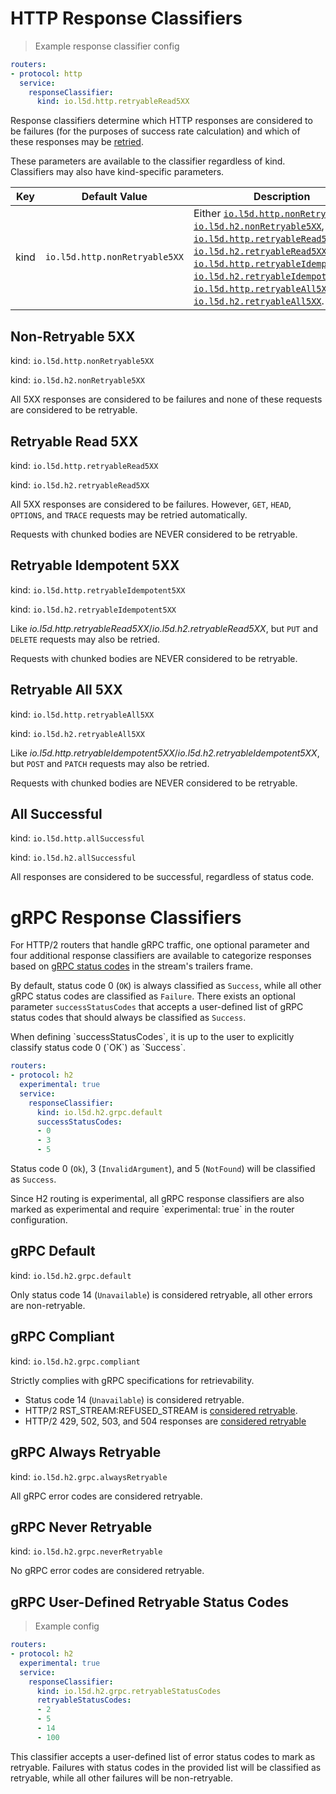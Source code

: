 # HTTP Response Classifiers
> Example response classifier config

```yaml
routers:
- protocol: http
  service:
    responseClassifier:
      kind: io.l5d.http.retryableRead5XX
```

Response classifiers determine which HTTP responses are considered to
be failures (for the purposes of success rate calculation) and which
of these responses may be [retried](#retries).

<aside class="notice">
These parameters are available to the classifier regardless of kind. Classifiers may also have kind-specific parameters.
</aside>

Key | Default Value | Description
--- | ------------- | -----------
kind | `io.l5d.http.nonRetryable5XX` | Either [`io.l5d.http.nonRetryable5XX`](#non-retryable-5xx), [`io.l5d.h2.nonRetryable5XX`](#non-retryable-5xx), [`io.l5d.http.retryableRead5XX`](#retryable-read-5xx), [`io.l5d.h2.retryableRead5XX`](#retryable-read-5xx), [`io.l5d.http.retryableIdempotent5XX`](#retryable-idempotent-5xx), [`io.l5d.h2.retryableIdempotent5XX`](#retryable-idempotent-5xx), [`io.l5d.http.retryableAll5XX`](#retryable-all-5xx), or [`io.l5d.h2.retryableAll5XX`](#retryable-all-5xx).


## Non-Retryable 5XX

kind: `io.l5d.http.nonRetryable5XX`

kind: `io.l5d.h2.nonRetryable5XX`

All 5XX responses are considered to be failures and none of these
requests are considered to be retryable.

## Retryable Read 5XX

kind: `io.l5d.http.retryableRead5XX`

kind: `io.l5d.h2.retryableRead5XX`

All 5XX responses are considered to be failures. However, `GET`,
`HEAD`, `OPTIONS`, and `TRACE` requests may be retried automatically.

<aside class="warning">
Requests with chunked bodies are NEVER considered to be retryable.
</aside>

## Retryable Idempotent 5XX

kind: `io.l5d.http.retryableIdempotent5XX`

kind: `io.l5d.h2.retryableIdempotent5XX`

Like _io.l5d.http.retryableRead5XX_/_io.l5d.h2.retryableRead5XX_, but `PUT` and
`DELETE` requests may also be retried.

<aside class="warning">
Requests with chunked bodies are NEVER considered to be retryable.
</aside>

## Retryable All 5XX

kind: `io.l5d.http.retryableAll5XX`

kind: `io.l5d.h2.retryableAll5XX`

Like _io.l5d.http.retryableIdempotent5XX_/_io.l5d.h2.retryableIdempotent5XX_, but `POST` and
`PATCH` requests may also be retried.

<aside class="warning">
Requests with chunked bodies are NEVER considered to be retryable.
</aside>

## All Successful

kind:  `io.l5d.http.allSuccessful`

kind:  `io.l5d.h2.allSuccessful`

All responses are considered to be successful, regardless of status code.

# gRPC Response Classifiers

For HTTP/2 routers that handle gRPC traffic, one optional parameter and four
additional response classifiers are available to categorize responses based on
[gRPC status codes](https://github.com/grpc/grpc/blob/master/doc/statuscodes.md)
in the stream's trailers frame.

By default, status code 0 (`OK`) is always classified as `Success`, while all
other gRPC status codes are classified as `Failure`. There exists an optional
parameter `successStatusCodes` that accepts a user-defined list of gRPC
status codes that should always be classified as `Success`.

<aside class="notice">
When defining `successStatusCodes`, it is up to the user to explicitly classify
status code 0 (`OK`) as `Success`.
</aside>

```yaml
routers:
- protocol: h2
  experimental: true
  service:
    responseClassifier:
      kind: io.l5d.h2.grpc.default
      successStatusCodes:
      - 0
      - 3
      - 5
```

Status code 0 (`Ok`), 3 (`InvalidArgument`), and 5 (`NotFound`) will be
classified as `Success`.

<aside class="notice">
Since H2 routing is experimental, all gRPC response classifiers are also marked as experimental and require `experimental: true` in the router configuration.
</aside>

## gRPC Default

kind:  `io.l5d.h2.grpc.default`

Only status code 14 (`Unavailable`) is considered retryable, all other errors are non-retryable.

## gRPC Compliant

kind:  `io.l5d.h2.grpc.compliant`

Strictly complies with gRPC specifications for retrievability. 

* Status code 14 (`Unavailable`) is considered retryable.
* HTTP/2 RST_STREAM:REFUSED_STREAM is [considered retryable](https://github.com/grpc/grpc/blob/master/doc/PROTOCOL-HTTP2.md#errors).
* HTTP/2 429, 502, 503, and 504 responses are [considered retryable](https://github.com/grpc/grpc/blob/master/doc/http-grpc-status-mapping.md)

## gRPC Always Retryable

kind:  `io.l5d.h2.grpc.alwaysRetryable`

All gRPC error codes are considered retryable.

## gRPC Never Retryable

kind:  `io.l5d.h2.grpc.neverRetryable`

No gRPC error codes are considered retryable.

## gRPC User-Defined Retryable Status Codes
> Example config

```yaml
routers:
- protocol: h2
  experimental: true
  service:
    responseClassifier:
      kind: io.l5d.h2.grpc.retryableStatusCodes
      retryableStatusCodes:
      - 2
      - 5
      - 14
      - 100
```

This classifier accepts a user-defined list of error status codes to mark as retryable. Failures with status codes in the provided list will be classified as retryable, while all other failures will be non-retryable.
